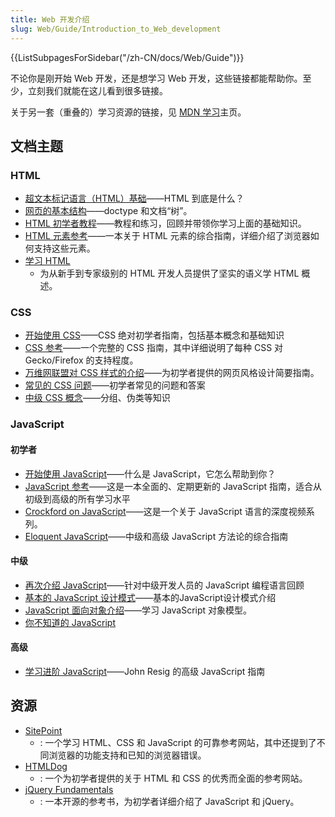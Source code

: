 ```yaml
---
title: Web 开发介绍
slug: Web/Guide/Introduction_to_Web_development
---
```


<section id="Quick_links">
  {{ListSubpagesForSidebar("/zh-CN/docs/Web/Guide")}}
</section>

不论你是刚开始 Web 开发，还是想学习 Web 开发，这些链接都能帮助你。至少，立刻我们就能在这儿看到很多链接。

关于另一套（重叠的）学习资源的链接，见 [MDN 学习](/zh-CN/docs/Learn)主页。

## 文档主题

### HTML

- [超文本标记语言（HTML）基础](/zh-CN/docs/Learn/HTML/Introduction_to_HTML/Getting_started)——HTML 到底是什么？
- [网页的基本结构](https://www.sitepoint.com/basic-structure-of-a-web-page/)——doctype 和文档“树”。
- [HTML 初学者教程](https://htmldog.com/guides/html/beginner/)——教程和练习，回顾并带领你学习上面的基础知识。
- [HTML 元素参考](/zh-CN/docs/Web/HTML/Element)——一本关于 HTML 元素的综合指南，详细介绍了浏览器如何支持这些元素。
- [学习 HTML](https://web.dev/learn/html)
  - 为从新手到专家级别的 HTML 开发人员提供了坚实的语义学 HTML 概述。

### CSS

- [开始使用 CSS](/zh-CN/docs/Learn/CSS/First_steps)——CSS 绝对初学者指南，包括基本概念和基础知识
- [CSS 参考](/zh-CN/docs/Web/CSS/Reference)——一个完整的 CSS 指南，其中详细说明了每种 CSS 对 Gecko/Firefox 的支持程度。
- [万维网联盟对 CSS 样式的介绍](https://www.w3.org/MarkUp/Guide/Style)——为初学者提供的网页风格设计简要指南。
- [常见的 CSS 问题](/zh-CN/docs/Learn/CSS/Howto/CSS_FAQ)——初学者常见的问题和答案
- [中级 CSS 概念](http://html.net/tutorials/css/)——分组、伪类等知识

### JavaScript

#### 初学者

- [开始使用 JavaScript](/zh-CN/docs/Learn/Getting_started_with_the_web/JavaScript_basics)——什么是 JavaScript，它怎么帮助到你？
- [JavaScript 参考](/zh-CN/docs/Web/JavaScript/Guide)——这是一本全面的、定期更新的 JavaScript 指南，适合从初级到高级的所有学习水平
- [Crockford on JavaScript](https://www.youtube.com/playlist?list=PL7664379246A246CB)——这是一个关于 JavaScript 语言的深度视频系列。
- [Eloquent JavaScript](https://eloquentjavascript.net/)——中级和高级 JavaScript 方法论的综合指南

#### 中级

- [再次介绍 JavaScript](/zh-CN/docs/Web/JavaScript/Language_Overview)——针对中级开发人员的 JavaScript 编程语言回顾
- [基本的 JavaScript 设计模式](https://addyosmani.com/resources/essentialjsdesignpatterns/book/)——基本的JavaScript设计模式介绍
- [JavaScript 面向对象介绍](/zh-CN/docs/Learn/JavaScript/Objects)——学习 JavaScript 对象模型。
- [你不知道的 JavaScript](https://github.com/getify/You-Dont-Know-JS/blob/1st-ed/README.md)

#### 高级

- [学习进阶 JavaScript](https://johnresig.com/apps/learn/)——John Resig 的高级 JavaScript 指南

## 资源

- [SitePoint](https://www.sitepoint.com/blog/)
  - : 一个学习 HTML、CSS 和 JavaScript 的可靠参考网站，其中还提到了不同浏览器的功能支持和已知的浏览器错误。
- [HTMLDog](https://htmldog.com/)
  - : 一个为初学者提供的关于 HTML 和 CSS 的优秀而全面的参考网站。
- [jQuery Fundamentals](http://jqfundamentals.com/)
  - : 一本开源的参考书，为初学者详细介绍了 JavaScript 和 jQuery。
